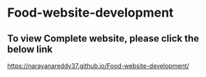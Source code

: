# Food-website-development

## To view Complete website, please click the below link
https://narayanareddy37.github.io/Food-website-development/
